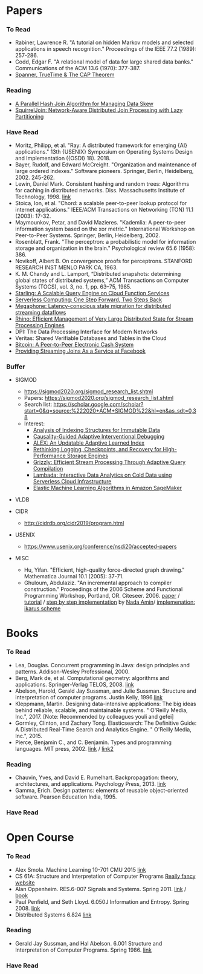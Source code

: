 # Papers

### To Read
* Rabiner, Lawrence R. "A tutorial on hidden Markov models and selected applications in speech recognition." Proceedings of the IEEE 77.2 (1989): 257-286.
* Codd, Edgar F. "A relational model of data for large shared data banks." Communications of the ACM 13.6 (1970): 377-387.
* [Spanner, TrueTime & The CAP Theorem](https://storage.googleapis.com/pub-tools-public-publication-data/pdf/45855.pdf)

### Reading
* [A Parallel Hash Join Algorithm for Managing Data Skew](https://ieeexplore.ieee.org/document/250117)
* [SquirrelJoin: Network-Aware Distributed Join Processing with Lazy Partitioning](https://lsds.doc.ic.ac.uk/sites/default/files/p1292-rupprecht.pdf)

### Have Read
* Moritz, Philipp, et al. "Ray: A distributed framework for emerging {AI} applications." 13th {USENIX} Symposium on Operating Systems Design and Implementation ({OSDI} 18). 2018.
* Bayer, Rudolf, and Edward McCreight. "Organization and maintenance of large ordered indexes." Software pioneers. Springer, Berlin, Heidelberg, 2002. 245-262.
* Lewin, Daniel Mark. Consistent hashing and random trees: Algorithms for caching in distributed networks. Diss. Massachusetts Institute of Technology, 1998. [link](https://drive.google.com/file/d/1dKyVY_jy8f3LWle3toHTSEST5It5Gphq/view?usp=sharing)
* Stoica, Ion, et al. "Chord: a scalable peer-to-peer lookup protocol for internet applications." IEEE/ACM Transactions on Networking (TON) 11.1 (2003): 17-32.
* Maymounkov, Petar, and David Mazieres. "Kademlia: A peer-to-peer information system based on the xor metric." International Workshop on Peer-to-Peer Systems. Springer, Berlin, Heidelberg, 2002.
* Rosenblatt, Frank. "The perceptron: a probabilistic model for information storage and organization in the brain." Psychological review 65.6 (1958): 386.
* Novikoff, Albert B. On convergence proofs for perceptrons. STANFORD RESEARCH INST MENLO PARK CA, 1963.
* K. M. Chandy and L. Lamport, “Distributed snapshots: determining global states of distributed systems,” ACM Transactions on Computer Systems (TOCS), vol. 3, no. 1, pp. 63–75, 1985.
* [Starling: A Scalable Query Engine on Cloud Function Services](https://arxiv.org/abs/1911.11727)
* [Serverless Computing: One Step Forward, Two Steps Back](https://arxiv.org/pdf/1812.03651.pdf)
* [Megaphone: Latency-conscious state migration for distributed streaming dataflows](https://www.research-collection.ethz.ch/bitstream/handle/20.500.11850/387642/p1002-hoffmann.pdf?sequence=3&isAllowed=y)
* [Rhino: Efficient Management of Very Large Distributed State for Stream Processing Engines](https://dl.acm.org/doi/10.1145/3318464.3389723)
* DPI: The Data Processing Interface for Modern Networks
* Veritas: Shared Verifiable Databases and Tables in the Cloud
* [Bitcoin: A Peer-to-Peer Electronic Cash System](https://github.com/decrypto-org/blockchain-papers)
* [Providing Streaming Joins As a Service at Facebook](http://www.vldb.org/pvldb/vol11/p1809-jacques-silva.pdf)

### Buffer
* SIGMOD 
    * https://sigmod2020.org/sigmod_research_list.shtml
    * Papers: https://sigmod2020.org/sigmod_research_list.shtml
    * Search list: https://scholar.google.com/scholar?start=0&q=source:%222020+ACM+SIGMOD%22&hl=en&as_sdt=0,38
    * Interest:
        * [Analysis of Indexing Structures for Immutable Data](https://arxiv.org/abs/2003.02090)
        * [Causality-Guided Adaptive Interventional Debugging](https://arxiv.org/abs/2003.09539)
        * [ALEX: An Updatable Adaptive Learned Index](https://arxiv.org/abs/1905.08898)
        * [Rethinking Logging, Checkpoints, and Recovery for High-Performance Storage Engines](https://db.in.tum.de/~leis/papers/rethinkingLogging.pdf)
        * [Grizzly: Efficient Stream Processing Through Adaptive Query Compilation](https://dl.acm.org/doi/10.1145/3318464.3389739)
        * [Lambada: Interactive Data Analytics on Cold Data using Serverless Cloud Infrastructure](https://arxiv.org/abs/1912.00937)
        * [Elastic Machine Learning Algorithms in Amazon SageMaker](https://ssc.io/pdf/modin711s.pdf)

* VLDB
* CIDR
    * http://cidrdb.org/cidr2019/program.html

* USENIX
    * https://www.usenix.org/conference/nsdi20/accepted-papers

* MISC
    * Hu, Yifan. "Efficient, high-quality force-directed graph drawing." Mathematica Journal 10.1 (2005): 37-71.
    * Ghuloum, Abdulaziz. "An incremental approach to compiler construction." Proceedings of the 2006 Scheme and Functional Programming Workshop, Portland, OR. Citeseer. 2006. [paper](https://github.com/namin/inc/blob/master/docs/paper.pdf) / [tutorial](https://github.com/namin/inc/blob/master/docs/tutorial.pdf) / [step by step implementation](https://github.com/namin/inc) by [Nada Amin](https://www.cl.cam.ac.uk/~na482/cv/)/ [implemenation: ikarus scheme](http://ikarus-scheme.org)

# Books

### To Read
* Lea, Douglas. Concurrent programming in Java: design principles and patterns. Addison-Wesley Professional, 2000.
* Berg, Mark de, et al. Computational geometry: algorithms and applications. Springer-Verlag TELOS, 2008. [link](http://people.inf.elte.hu/fekete/algoritmusok_msc/terinfo_geom/konyvek/Computational%20Geometry%20-%20Algorithms%20and%20Applications,%203rd%20Ed.pdf)
* Abelson, Harold, Gerald Jay Sussman, and Julie Sussman. Structure and interpretation of computer programs. Justin Kelly, 1996.[link](http://web.mit.edu/alexmv/6.037/sicp.pdf)
* Kleppmann, Martin. Designing data-intensive applications: The big ideas behind reliable, scalable, and maintainable systems. " O'Reilly Media, Inc.", 2017. [Note: Recommended by colleagues youli and gefei]
* Gormley, Clinton, and Zachary Tong. Elasticsearch: The Definitive Guide: A Distributed Real-Time Search and Analytics Engine. " O'Reilly Media, Inc.", 2015.
* Pierce, Benjamin C., and C. Benjamin. Types and programming languages. MIT press, 2002. [link](http://ropas.snu.ac.kr/~kwang/520/pierce_book.pdf) / [link2](https://books.google.com/books/about/Types_and_Programming_Languages.html?id=ti6zoAC9Ph8C)

### Reading
* Chauvin, Yves, and David E. Rumelhart. Backpropagation: theory, architectures, and applications. Psychology Press, 2013. [link](https://drive.google.com/open?id=1UpgT6OUoeDU_WxGcktouyAqGt9LcnsT5)
* Gamma, Erich. Design patterns: elements of reusable object-oriented software. Pearson Education India, 1995.

### Have Read


# Open Course

### To Read

* Alex Smola. Machine Learning 10-701 CMU 2015 [link](https://www.youtube.com/playlist?list=PLZSO_6-bSqHTTV7w9u7grTXBHMH-mw3qn)
* CS 61A: Structure and Interpretation of Computer Programs [Really fancy website](https://cs61a.org/)
* Alan Oppenheim. RES.6-007 Signals and Systems. Spring 2011. [link](https://ocw.mit.edu/resources/res-6-007-signals-and-systems-spring-2011/index.htm) / [book](https://lisbooks.files.wordpress.com/2016/04/signals-and-systems-prentice-hall-1996.pdf)
* Paul Penfield, and Seth Lloyd. 6.050J Information and Entropy. Spring 2008. [link](https://ocw.mit.edu/courses/electrical-engineering-and-computer-science/6-050j-information-and-entropy-spring-2008)
*  Distributed Systems 6.824 [link](https://pdos.csail.mit.edu/6.824/schedule.html)

### Reading
* Gerald Jay Sussman, and Hal Abelson. 6.001 Structure and Interpretation of Computer Programs. Spring 1986. [link](https://ocw.mit.edu/courses/electrical-engineering-and-computer-science/6-001-structure-and-interpretation-of-computer-programs-spring-2005/index.htm)

### Have Read
